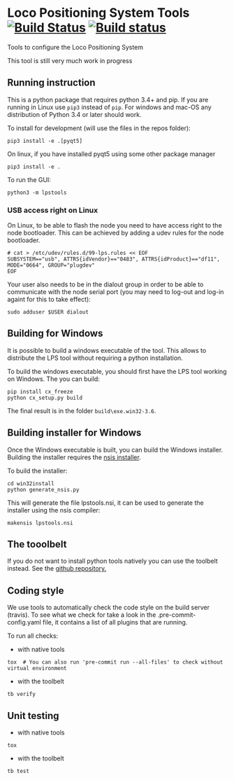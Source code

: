 # Loco Positioning System Tools [![Build Status](https://api.travis-ci.org/bitcraze/lps-tools.svg?branch=master)](https://api.travis-ci.org/bitcraze/lps-tools.svg?branch=master) [![Build status](https://ci.appveyor.com/api/projects/status/dnko8ka5owq07cul?svg=true)](https://ci.appveyor.com/project/bitcraze/lps-tools)

Tools to configure the Loco Positioning System

This tool is still very much work in progress

## Running instruction

This is a python package that requires python 3.4+ and pip. If you are running
in Linux use ```pip3``` instead of ```pip```. For windows and mac-OS any
distribution of Python 3.4 or later should work.

To install for development (will use the files in the repos folder):
```
pip3 install -e .[pyqt5]
```

On linux, if you have installed pyqt5 using some other package manager
```
pip3 install -e .
```

To run the GUI:
```
python3 -m lpstools
```

### USB access right on Linux

On Linux, to be able to flash the node you need to have access right to the node bootloader. This can be achieved by adding a udev rules for the node bootloader.
```
# cat > /etc/udev/rules.d/99-lps.rules << EOF
SUBSYSTEM=="usb", ATTRS{idVendor}=="0483", ATTRS{idProduct}=="df11", MODE="0664", GROUP="plugdev"
EOF
```
Your user also needs to be in the dialout group in order to be able to communicate with the node serial port (you may need to log-out and log-in againt for this to take effect):
```
sudo adduser $USER dialout
```

## Building for Windows

It is possible to build a windows executable of the tool. This allows to
distribute the LPS tool without requiring a python installation.

To build the windows executable, you should first have the LPS tool working
on Windows. The you can build:
```
pip install cx_freeze
python cx_setup.py build
```

The final result is in the folder ```build\exe.win32-3.6```.

## Building installer for Windows

Once the Windows executable is built, you can build the Windows installer.
Building the installer requires the [nsis installer](http://nsis.sourceforge.net/Main_Page).

To build the installer:
```
cd win32install
python generate_nsis.py
```

This will generate the file lpstools.nsi, it can be used to generate the
installer using the nsis compiler:
```
makensis lpstools.nsi
```

## The tooolbelt

If you do not want to install python tools natively you can use the toolbelt
instead. See the [github repository.](https://github.com/bitcraze/toolbelt)

## Coding style

We use tools to automatically check the code style on the build server
(travis). To see what we check for take a look in the .pre-commit-config.yaml
file, it contains a list of all plugins that are running.

To run all checks:

* with native tools
```
tox  # You can also run 'pre-commit run --all-files' to check without virtual environment
```

* with the toolbelt
```
tb verify
```

## Unit testing

* with native tools
```
tox
```

* with the toolbelt
```
tb test
```
